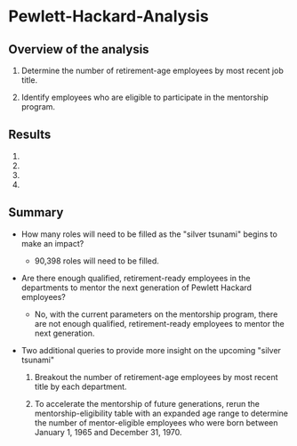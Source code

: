 # Pewlett-Hackard-Analysis 

## Overview of the analysis
  
  1) Determine the number of retirement-age employees by most recent job title. 
  
  2) Identify employees who are eligible to participate in the mentorship program. 
  
## Results

  1) 
  
  2)
  
  3) 
  
  4) 

## Summary

  - How many roles will need to be filled as the "silver tsunami" begins to make an impact?
  
    - 90,398 roles will need to be filled.

  - Are there enough qualified, retirement-ready employees in the departments to mentor the next generation of Pewlett Hackard employees?
  
    - No, with the current parameters on the mentorship program, there are not enough qualified, retirement-ready employees to mentor the next generation. 
  
  - Two additional queries to provide more insight on the upcoming "silver tsunami"

    1) Breakout the number of retirement-age employees by most recent title by each department.

    2) To accelerate the mentorship of future generations, rerun the mentorship-eligibility table with an expanded age range to determine the number of mentor-eligible employees who were born between January 1, 1965 and December 31, 1970.
